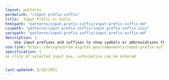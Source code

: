 ```yaml
---
layout: patterns
permalink: "/input-prefix-suffix"
title:  Input Prefix or Sufix
htmlpath: "patterns/input-prefix-suffix/input-prefix-suffix.md"
csspath: "patterns/input-prefix-suffix/input-prefix-suffix.scss"
varspath: "patterns/input-prefix-suffix/input-prefix-suffix.md"
description: |
    Use input prefixes and suffixes to show symbols or abbreviations that help users enter the right type of information in a form’s text input.
usa-link: https://designsystem.digital.gov/components/input-prefix-suffix/
specification: |
on click of selected input box, information can be entered


last-updated: 5/26/2021
---
```

<!--- if extra information is needed for this pattern, write here in Markdown. -->
<!--- to learn markdown format go to https://docs.github.com/en/github/writing-on-github/basic-writing-and-formatting-syntax -->


